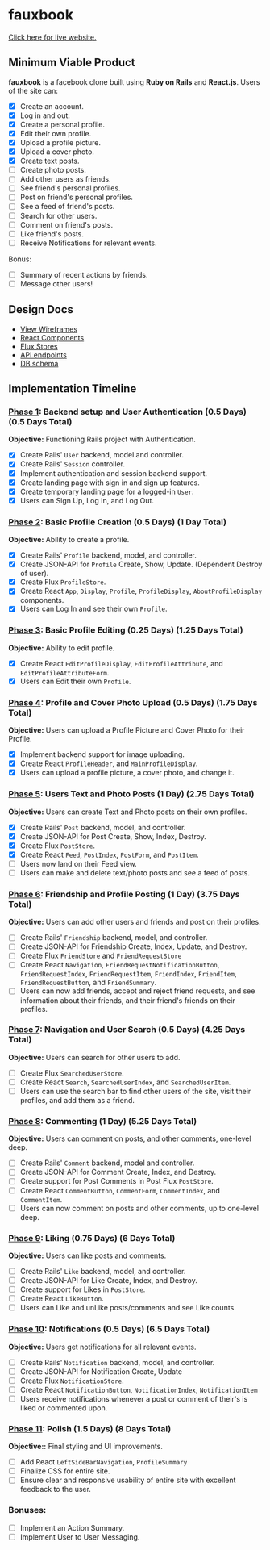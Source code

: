 # fauxbook

[Click here for live website.][live-link]

[live-link]: http://fauxbook.danphillips.io

## Minimum Viable Product

**fauxbook** is a facebook clone built using **Ruby on Rails** and **React.js**. Users of the site can:

- [x] Create an account.
- [x] Log in and out.
- [x] Create a personal profile.
- [x] Edit their own profile.
- [x] Upload a profile picture.
- [x] Upload a cover photo.
- [x] Create text posts.
- [ ] Create photo posts.
- [ ] Add other users as friends.
- [ ] See friend's personal profiles.
- [ ] Post on friend's personal profiles.
- [ ] See a feed of friend's posts.
- [ ] Search for other users.
- [ ] Comment on friend's posts.
- [ ] Like friend's posts.
- [ ] Receive Notifications for relevant events.

Bonus:
- [ ] Summary of recent actions by friends.
- [ ] Message other users!

## Design Docs
* [View Wireframes][views]
* [React Components][components]
* [Flux Stores][stores]
* [API endpoints][api-endpoints]
* [DB schema][schema]

[views]: ./docs/views.md
[components]: ./docs/components.md
[stores]: ./docs/stores.md
[api-endpoints]: ./docs/api-endpoints.md
[schema]: ./docs/schema.md

## Implementation Timeline

### [Phase 1][phase-one]: Backend setup and User Authentication (0.5 Days) (0.5 Days Total)

**Objective:** Functioning Rails project with Authentication.

- [x] Create Rails' `User` backend, model and controller.
- [x] Create Rails' `Session` controller.
- [x] Implement authentication and session backend support.
- [x] Create landing page with sign in and sign up features.
- [x] Create temporary landing page for a logged-in `User`.
- [x] Users can Sign Up, Log In, and Log Out.

### [Phase 2][phase-two]: Basic Profile Creation (0.5 Days) (1 Day Total)

**Objective:** Ability to create a profile.

- [x] Create Rails' `Profile` backend, model, and controller.
- [x] Create JSON-API for `Profile` Create, Show, Update. (Dependent Destroy of user).
- [x] Create Flux `ProfileStore`.
- [x] Create React `App`, `Display`, `Profile`, `ProfileDisplay`, `AboutProfileDisplay` components.
- [x] Users can Log In and see their own `Profile`.

### [Phase 3][phase-three]: Basic Profile Editing (0.25 Days) (1.25 Days Total)

**Objective:** Ability to edit profile.

- [x] Create React `EditProfileDisplay`, `EditProfileAttribute`, and `EditProfileAttributeForm`.
- [x] Users can Edit their own `Profile`.

### [Phase 4][phase-four]: Profile and Cover Photo Upload (0.5 Days) (1.75 Days Total)

**Objective:** Users can upload a Profile Picture and Cover Photo for their Profile.

- [x] Implement backend support for image uploading.
- [x] Create React `ProfileHeader`, and `MainProfileDisplay`.
- [x] Users can upload a profile picture, a cover photo, and change it.

### [Phase 5][phase-five]: Users Text and Photo Posts (1 Day) (2.75 Days Total)

**Objective:** Users can create Text and Photo posts on their own profiles.

- [x] Create Rails' `Post` backend, model, and controller.
- [x] Create JSON-API for Post Create, Show, Index, Destroy.
- [x] Create Flux `PostStore`.
- [x] Create React `Feed`, `PostIndex`, `PostForm`, and `PostItem`.
- [ ] Users now land on their Feed view.
- [ ] Users can make and delete text/photo posts and see a feed of posts.

### [Phase 6][phase-six]: Friendship and Profile Posting (1 Day) (3.75 Days Total)

**Objective:** Users can add other users and friends and post on their profiles.

- [ ] Create Rails' `Friendship` backend, model, and controller.
- [ ] Create JSON-API for Friendship Create, Index, Update, and Destroy.
- [ ] Create Flux `FriendStore` and `FriendRequestStore`
- [ ] Create React `Navigation`, `FriendRequestNotificationButton`, `FriendRequestIndex`, `FriendRequestItem`, `FriendIndex`, `FriendItem`, `FriendRequestButton`, and `FriendSummary`.
- [ ] Users can now add friends, accept and reject friend requests, and see information about their friends, and their friend's friends on their profiles.

### [Phase 7][phase-seven]: Navigation and User Search (0.5 Days) (4.25 Days Total)

**Objective:** Users can search for other users to add.

- [ ] Create Flux `SearchedUserStore`.
- [ ] Create React `Search`, `SearchedUserIndex`, and `SearchedUserItem`.
- [ ] Users can use the search bar to find other users of the site, visit their profiles, and add them as a friend.

### [Phase 8][phase-eight]: Commenting (1 Day) (5.25 Days Total)

**Objective:** Users can comment on posts, and other comments, one-level deep.

- [ ] Create Rails' `Comment` backend, model and controller.
- [ ] Create JSON-API for Comment Create, Index, and Destroy.
- [ ] Create support for Post Comments in Post Flux `PostStore`.
- [ ] Create React `CommentButton`, `CommentForm`, `CommentIndex`, and `CommentItem`.
- [ ] Users can now comment on posts and other comments, up to one-level deep.

### [Phase 9][phase-nine]: Liking (0.75 Days) (6 Days Total)

**Objective:** Users can like posts and comments.

- [ ] Create Rails' `Like` backend, model, and controller.
- [ ] Create JSON-API for Like Create, Index, and Destroy.
- [ ] Create support for Likes in `PostStore`.
- [ ] Create React `LikeButton`.
- [ ] Users can Like and unLike posts/comments and see Like counts.

### [Phase 10][phase-ten]: Notifications (0.5 Days) (6.5 Days Total)

**Objective:** Users get notifications for all relevant events.

- [ ] Create Rails' `Notification` backend, model, and controller.
- [ ] Create JSON-API for Notification Create, Update
- [ ] Create Flux `NotificationStore`.
- [ ] Create React `NotificationButton`, `NotificationIndex`, `NotificationItem`
- [ ] Users receive notifications whenever a post or comment of their's is liked or commented upon.

### [Phase 11][phase-eleven]: Polish (1.5 Days) (8 Days Total)

**Objective::** Final styling and UI improvements.

- [ ] Add React `LeftSideBarNavigation`, `ProfileSummary`
- [ ] Finalize CSS for entire site.
- [ ] Ensure clear and responsive usability of entire site with excellent feedback to the user.

### Bonuses:

- [ ] Implement an Action Summary.
- [ ] Implement User to User Messaging.

[phase-one]: ./docs/phases/phase1.md
[phase-two]: ./docs/phases/phase2.md
[phase-three]: ./docs/phases/phase3.md
[phase-four]: ./docs/phases/phase4.md
[phase-five]: ./docs/phases/phase5.md
[phase-six]: ./docs/phases/phase6.md
[phase-seven]: ./docs/phases/phase7.md
[phase-eight]: ./docs/phases/phase8.md
[phase-nine]: ./docs/phases/phase9.md
[phase-ten]: ./docs/phases/phase10.md
[phase-eleven]: ./docs/phases/phase11.md
